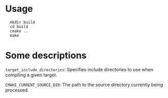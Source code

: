 # Usage

~~~shell
  mkdir build
  cd build
  cmake ..
  make
~~~

# Some descriptions
`target_include_directories`: Specifies include directories to use when compiling a given target.

`CMAKE_CURRENT_SOURCE_DIR`: The path to the source directory currently being processed.
